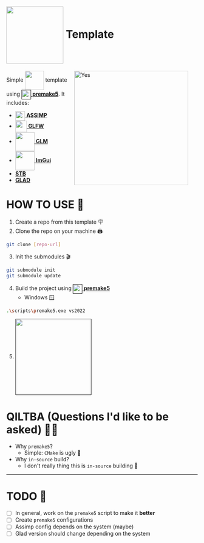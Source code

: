 # <a href="https://www.opengl.org"><img src="https://upload.wikimedia.org/wikipedia/commons/e/e9/Opengl-logo.svg" align="center" width=150 style="margin:0px"/></a> Template

<div style="float: right; margin-right: 25px;">
  <img src="https://www.wolframcloud.com/obj/resourcesystem/images/f2d/f2dcb501-fd59-4986-b598-2f30ac56d0ac/6009562e6fbfd7a5.png" alt="Yes" width="300">
</div>

Simple <a href="https://www.opengl.org"><img src="https://upload.wikimedia.org/wikipedia/commons/e/e9/Opengl-logo.svg" align="center" width=50/></h1></a> template using <a href=""><img src="https://premake.github.io/img/premake-logo.png" align="center" width=25/> **premake5**</a>.
It includes:

- <a href="https://github.com/assimp/assimp"><img src="https://camo.githubusercontent.com/42e0ad409257f3532d48a9ba1c251fe486854891850f8d5b6b82e3cbf16c1336/687474703a2f2f692e696d6775722e636f6d2f757765686f64722e706e67" align="center" width=25/> **ASSIMP**</a>
- <a href="https://www.glfw.org/"><img src="https://www.glfw.org/img/favicon/favicon-196x196.png" width=30 align="center"/> **GLFW**</a>
- <a href="https://github.com/g-truc/glm"><img src="https://upload.wikimedia.org/wikipedia/commons/5/5b/GLM_logo.png" align="center" width=50/> **GLM**</a>
- <a href="https://github.com/ocornut/imgui"><img src="https://png.pngtree.com/png-vector/20220917/ourmid/pngtree-word-dear-vector-decorative-zentangle-object-vector-illustration-hand-vector-png-image_39275940.png" align="center" width=50/> **ImGui**</a>
- <a href="https://github.com/nothings/stb">**STB**</a>
- <a href="https://glad.dav1d.de/"> **GLAD**</a>

# HOW TO USE 🧠

1) Create a repo from this template 🪧
2) Clone the repo on your machine 🖨️
```sh
git clone [repo-url]
```
3) Init the submodules 🎬
```sh
git submodule init
git submodule update
```
4) Build the project using <a href=""><img src="https://premake.github.io/img/premake-logo.png" align="center" width=25/> **premake5**</a>
   - Windows 🪟
```sh
.\scripts\premake5.exe vs2022
```

5) <a href=""><img src="https://cdn-icons-png.flaticon.com/256/8819/8819105.png" align="center" width=200/></a>

# QILTBA (Questions I'd like to be asked) 🤙😞

- Why `premake5`?
  - Simple: `CMake` is ugly 🤮
- Why `in-source` build?
  - I don't really thing this is `in-source` building 🤬

---

# TODO 🤯
- [ ] In general, work on the `premake5` script to make it **better**
- [ ] Create `premake5` configurations
- [ ] Assimp config depends on the system (maybe)
- [ ] Glad version should change depending on the system
